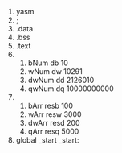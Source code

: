 
1. yasm
2. ;
3. .data
4. .bss
5. .text
6. 1. bNum db 10
   2. wNum dw 10291
   3. dwNum dd 2126010
   4. qwNum dq 10000000000
7. 1. bArr resb 100
   2. wArr resw 3000
   3. dwArr resd 200
   4. qArr resq 5000
8. global _start
   _start:
